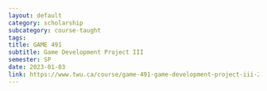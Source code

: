 ```yaml
---
layout: default
category: scholarship
subcategory: course-taught
tags:
title: GAME 491
subtitle: Game Development Project III
semester: SP
date: 2023-01-03
link: https://www.twu.ca/course/game-491-game-development-project-iii-2022-2023
---
```


